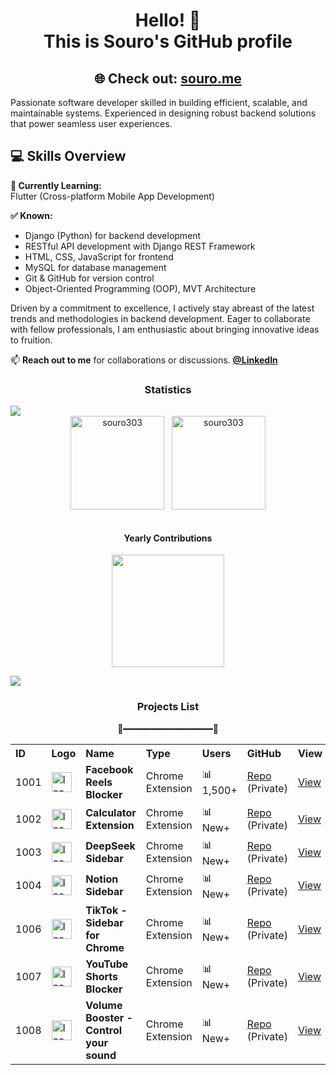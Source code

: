  <h1 align="center">Hello! 👋<br>This is Souro's GitHub profile</h1>
 <h2 align="center">
  🌐 Check out: <a href="https://souro.me" target="_blank">souro.me</a>
</h2>

  <p>Passionate software developer skilled in building efficient, scalable, and maintainable systems. Experienced in designing robust backend solutions that power seamless user experiences.</p>

  ## 💻 Skills Overview

 **🚀 Currently Learning:**  
  Flutter (Cross-platform Mobile App Development)

  **✅ Known:**  
  - Django (Python) for backend development  
  - RESTful API development with Django REST Framework  
  - HTML, CSS, JavaScript for frontend  
  - MySQL for database management  
  - Git & GitHub for version control  
  - Object-Oriented Programming (OOP), MVT Architecture


  <p>Driven by a commitment to excellence, I actively stay abreast of the latest trends and methodologies in backend
    development. Eager to collaborate with fellow professionals, I am enthusiastic about bringing innovative ideas to
    fruition.</p>

  <p>📫 <b>Reach out to me</b> for collaborations or discussions. <a href= "https://www.linkedin.com/in/souro303/"><b>@LinkedIn</b></a></p>

<h3 align="center">Statistics</h3>
<img src="https://user-images.githubusercontent.com/73097560/115834477-dbab4500-a447-11eb-908a-139a6edaec5c.gif">

<div align="center">
<img align="center" height="150em" src="https://github-readme-streak-stats.herokuapp.com/?user=souro303&theme=dark" alt="souro303" />
&nbsp;
<img align="center" height="150em" src="https://github-readme-stats.vercel.app/api/top-langs/?username=souro303&layout=compact&theme=dark" alt=souro303 />
</div>
<br>
<h4 align="center">Yearly Contributions</h4>
<p align="center">  
<img align="center" src="http://github-profile-summary-cards.vercel.app/api/cards/profile-details?username=souro303&theme=algolia" height="180em" />
</p>

<img src="https://user-images.githubusercontent.com/73097560/115834477-dbab4500-a447-11eb-908a-139a6edaec5c.gif">




<h3 align="center">Projects List</h3>
<p align="center">🎉━━━━━━━━━━━━━━━━━🎉</p>

<div align="center">

<table width="80%">
  <tr>
   <th align="left">ID</th> 
   <th align="left">Logo</th>
    <th align="left">Name</th>
    <th align="left">Type</th>
    <th align="left">Users</th>
    <th align="left">GitHub</th>
    <th align="left">View</th>
   
  </tr>

 
  <tr>
    <td>1001</td>
    <td><img src="https://lh3.googleusercontent.com/kM9j8XyHSKw1AX1U0YIVOSEQXWrpyPNoZGhk96Eq9OIPKSX_fqnCY34tPSfGfGucdY7w61s7YhFMai-NJXRcfi1gVEI=s120" width="32" height="32" alt="Icon" /></td>
    <td><strong>Facebook Reels Blocker</strong></td>
    <td>Chrome Extension</td>
    <td>📊 1,500+</td>
    <td><a href="https://github.com/souro303/1001_Facebook_reels_blocker-Extension.git" target="_blank">Repo</a> (Private)</td>
    <td><a href="https://chromewebstore.google.com/detail/facebook-reels-blocker/ilebchhcbmejmeakfnmmmhjneobllhpn?authuser=0&hl=en" target="_blank">View</a></td>
  </tr>

  <tr>
    <td>1002</td>
    <td><img src="https://lh3.googleusercontent.com/lX5udpY-uNqpWRntaKwQvve6G7o6800edvP4C5tSXAYTez6MTWWVY-pR2wWoAhOnnC7yhDH308JnbTvkI3CHs-ku=s120" width="32" height="32" alt="Icon" /></td>
    <td><strong>Calculator Extension</strong></td>
    <td>Chrome Extension</td>
    <td>📊 New+</td>
    <td><a href="https://github.com/souro303/1002_Calculator-Extension.git" target="_blank">Repo</a> (Private)</td>
    <td><a href="https://chromewebstore.google.com/detail/calculator-extension/pobhillfabemnednokgkjlfhjkmeibfp" target="_blank">View</a></td>
  </tr>

  <tr>
    <td>1003</td>
    <td><img src="https://lh3.googleusercontent.com/-xblLU9GRqU2VG6TIPif3z9qQKHCE31knN-eZPiQZ7Drgr5x6HFoTGNZW3MWiZ8n6QF2phQd1CWXJ4M5ciyQ0Sou=s120" width="32" height="32" alt="Icon" /></td>
    <td><strong>DeepSeek Sidebar</strong></td>
    <td>Chrome Extension</td>
    <td>📊 New+</td>
    <td><a href="https://github.com/souro303/1003_DeepSeek_sidebar-Extension.git" target="_blank">Repo</a> (Private)</td>
    <td><a href="https://chromewebstore.google.com/detail/deepseek-sidebar/mofamlfnlcpkopalcobmoonolagdpgdc" target="_blank">View</a></td>
  </tr>

  <tr>
    <td>1004</td>
    <td><img src="https://lh3.googleusercontent.com/agbfYyB1L-4vHgUa_5qxPfS_1IoloCJmi02tQiWI0ik9qJQifsQKLaHh7Wa5mBOV3ZbHFEGuulaStdz4zaJiSIwWnw=s120" width="32" height="32" alt="Icon" /></td>
    <td><strong>Notion Sidebar</strong></td>
    <td>Chrome Extension</td>
    <td>📊 New+</td>
    <td><a href="https://github.com/souro303/1004_Notion_sidebar-Extension.git" target="_blank">Repo</a> (Private)</td>
    <td><a href="https://chromewebstore.google.com/detail/notion-sidebar/labgncclhppjllclnfiaheagfdlbbebb" target="_blank">View</a></td>
  </tr>

   <tr>
    <td>1006</td>
    <td><img src="https://lh3.googleusercontent.com/8tfCf5kCSYrBFGlYwCbpyCe0AhbHkynPGSHheWfKS7xRps8TnpIRUJhVT2sDWNlzPaVxmTLA4xoxiQvG2srahJYqEYQ=s120" width="32" height="32" alt="Icon" /></td>
    <td><strong>TikTok - Sidebar for Chrome</strong></td>
    <td>Chrome Extension</td>
    <td>📊 New+</td>
    <td><a href="https://github.com/souro303/1006_Tiktok_sidebar-Extension.git" target="_blank">Repo</a> (Private)</td>
    <td><a href="https://chromewebstore.google.com/detail/tiktok-sidebar-for-chrome/cmmfkogjonaghkpddmomigcohbpgegjk" target="_blank">View</a></td>
  </tr>
  
  <tr>
    <td>1007</td>
    <td><img src="https://lh3.googleusercontent.com/8GoIHCFix8NtRf344LsiownjHtscj9a3uBA8w-l_fEnJsnVbF1EQYdFc9Myp9_fl0cIh2SB-lq9iMFl0s7pi5Fctdlo=s120" width="32" height="32" alt="Icon" /></td>
    <td><strong>YouTube Shorts Blocker</strong></td>
    <td>Chrome Extension</td>
    <td>📊 New+</td>
    <td><a href="https://github.com/souro303/1007_Youtube_shorts_blocker-Extension.git" target="_blank">Repo</a> (Private)</td>
    <td><a href="https://chromewebstore.google.com/detail/youtube-shorts-blocker/ncgikfbbjplcfmdeeaopkjcfnfjliedg" target="_blank">View</a></td>
  </tr>

  <tr>
    <td>1008</td>
    <td><img src="https://lh3.googleusercontent.com/QwQ38k9LX68rudIu3FCh5iqwrU-4tOXfI9Rjt6o6-qhGOxqRkZ148tvM_tS8pPFQkG3RjPUHlggAUBCR53QIjhjvRA=s120" width="32" height="32" alt="Icon" /></td>
    <td><strong>Volume Booster - Control your sound</strong></td>
    <td>Chrome Extension</td>
    <td>📊 New+</td>
    <td><a href="https://github.com/souro303/1008_Volume_booster-control_your_sound-Extension.git" target="_blank">Repo</a> (Private)</td>
    <td><a href="https://chromewebstore.google.com/detail/volume-booster-control-yo/eknnhlnjcednkhbfjnnkedcofalghjhk" target="_blank">View</a></td>
  </tr>
  

  


</table>

</div>
